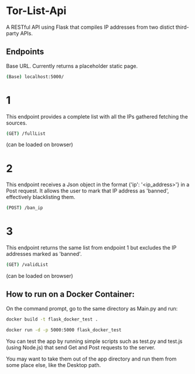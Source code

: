 # Tor-List-Api
A RESTful API using Flask that compiles IP addresses from two distict third-party APIs.


## Endpoints

Base URL. Currently returns a placeholder static page.
```bash
(Base) localhost:5000/
```

# 1
This endpoint provides a complete list with all the IPs gathered fetching the sources.
```bash
(GET) /fullList
```
(can be loaded on browser)


# 2
This endpoint receives a Json object in the format {'ip': '<ip_address>'} in a Post request. It allows the user to mark that IP address as 'banned', effectively blacklisting them.
```bash
(POST) /ban_ip
```


# 3
This endpoint returns the same list from endpoint 1 but excludes the IP addresses marked as 'banned'.
```bash
(GET) /validList
```
(can be loaded on browser)


## How to run on a Docker Container:

On the command prompt, go to the same directory as Main.py and run:
```bash
docker build -t flask_docker_test .
```

```bash
docker run -d -p 5000:5000 flask_docker_test
```


You can test the app by running simple scripts such as test.py and test.js (using Node.js) that send Get and Post requests to the server. 

You may want to take them out of the app directory and run them from some place else, like the Desktop path.



